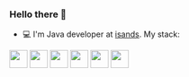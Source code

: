 ### Hello there 👋

*  💻 I'm Java developer at [isands](https://isands.ru/).
My stack:
<img height="32" width="32" src="https://cdn.jsdelivr.net/npm/simple-icons@v9/icons/[spring].svg" />
<img height="32" width="32" src="https://cdn.jsdelivr.net/npm/simple-icons@v9/icons/[postgresql].svg" />
<img height="32" width="32" src="https://cdn.jsdelivr.net/npm/simple-icons@v9/icons/[git].svg" />
<img height="32" width="32" src="https://cdn.jsdelivr.net/npm/simple-icons@v9/icons/[linux].svg" />
<img height="32" width="32" src="https://cdn.jsdelivr.net/npm/simple-icons@v9/icons/[docker].svg" />
<img height="32" width="32" src="https://cdn.jsdelivr.net/npm/simple-icons@v9/icons/[kubernetes].svg" />

